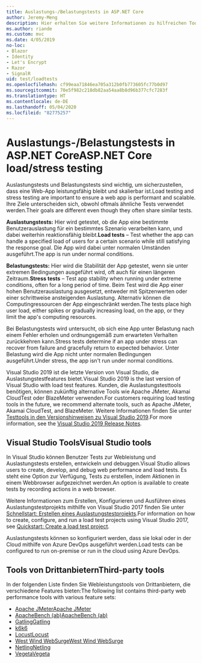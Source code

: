 ```yaml
---
title: Auslastungs-/Belastungstests in ASP.NET Core
author: Jeremy-Meng
description: Hier erhalten Sie weitere Informationen zu hilfreichen Tools und Ansätzen für Auslastungstests und Belastungstests für ASP.NET Core-Apps.
ms.author: riande
ms.custom: mvc
ms.date: 4/05/2019
no-loc:
- Blazor
- Identity
- Let's Encrypt
- Razor
- SignalR
uid: test/loadtests
ms.openlocfilehash: cf99eaa71846ea705a312b0fb773605fc77b0d97
ms.sourcegitcommit: 70e5f982c218db82aa54aa8b8d96b377cfc7283f
ms.translationtype: HT
ms.contentlocale: de-DE
ms.lasthandoff: 05/04/2020
ms.locfileid: "82775257"
---
```

# <a name="aspnet-core-loadstress-testing"></a><span data-ttu-id="7b556-103">Auslastungs-/Belastungstests in ASP.NET Core</span><span class="sxs-lookup"><span data-stu-id="7b556-103">ASP.NET Core load/stress testing</span></span>

<span data-ttu-id="7b556-104">Auslastungstests und Belastungstests sind wichtig, um sicherzustellen, dass eine Web-App leistungsfähig bleibt und skalierbar ist.</span><span class="sxs-lookup"><span data-stu-id="7b556-104">Load testing and stress testing are important to ensure a web app is performant and scalable.</span></span> <span data-ttu-id="7b556-105">Ihre Ziele unterscheiden sich, obwohl oftmals ähnliche Tests verwendet werden.</span><span class="sxs-lookup"><span data-stu-id="7b556-105">Their goals are different even though they often share similar tests.</span></span>

<span data-ttu-id="7b556-106">**Auslastungstests:** Hier wird getestet, ob die App eine bestimmte Benutzerauslastung für ein bestimmtes Szenario verarbeiten kann, und dabei weiterhin reaktionsfähig bleibt.</span><span class="sxs-lookup"><span data-stu-id="7b556-106">**Load tests** &ndash; Test whether the app can handle a specified load of users for a certain scenario while still satisfying the response goal.</span></span> <span data-ttu-id="7b556-107">Die App wird dabei unter normalen Umständen ausgeführt.</span><span class="sxs-lookup"><span data-stu-id="7b556-107">The app is run under normal conditions.</span></span>

<span data-ttu-id="7b556-108">**Belastungstests:** Hier wird die Stabilität der App getestet, wenn sie unter extremen Bedingungen ausgeführt wird, oft auch für einen längeren Zeitraum.</span><span class="sxs-lookup"><span data-stu-id="7b556-108">**Stress tests** &ndash; Test app stability when running under extreme conditions, often for a long period of time.</span></span> <span data-ttu-id="7b556-109">Beim Test wird die App einer hohen Benutzerauslastung ausgesetzt, entweder mit Spitzenwerten oder einer schrittweise ansteigenden Auslastung. Alternativ können die Computingressourcen der App eingeschränkt werden.</span><span class="sxs-lookup"><span data-stu-id="7b556-109">The tests place high user load, either spikes or gradually increasing load, on the app, or they limit the app's computing resources.</span></span>

<span data-ttu-id="7b556-110">Bei Belastungstests wird untersucht, ob sich eine App unter Belastung nach einem Fehler erholen und ordnungsgemäß zum erwarteten Verhalten zurückkehren kann.</span><span class="sxs-lookup"><span data-stu-id="7b556-110">Stress tests determine if an app under stress can recover from failure and gracefully return to expected behavior.</span></span> <span data-ttu-id="7b556-111">Unter Belastung wird die App nicht unter normalen Bedingungen ausgeführt.</span><span class="sxs-lookup"><span data-stu-id="7b556-111">Under stress, the app isn't run under normal conditions.</span></span>

<span data-ttu-id="7b556-112">Visual Studio 2019 ist die letzte Version von Visual Studio, die Auslastungstestfeatures bietet.</span><span class="sxs-lookup"><span data-stu-id="7b556-112">Visual Studio 2019 is the last version of Visual Studio with load test features.</span></span> <span data-ttu-id="7b556-113">Kunden, die Auslastungstesttools benötigen, können zukünftig alternative Tools wie Apache JMeter, Akamai CloudTest oder BlazeMeter verwenden.</span><span class="sxs-lookup"><span data-stu-id="7b556-113">For customers requiring load testing tools in the future, we recommend alternate tools, such as Apache JMeter, Akamai CloudTest, and BlazeMeter.</span></span> <span data-ttu-id="7b556-114">Weitere Informationen finden Sie unter [Testtools in den Versionshinweisen zu Visual Studio 2019](/visualstudio/releases/2019/release-notes-v16.0#test-tools).</span><span class="sxs-lookup"><span data-stu-id="7b556-114">For more information, see the [Visual Studio 2019 Release Notes](/visualstudio/releases/2019/release-notes-v16.0#test-tools).</span></span>

## <a name="visual-studio-tools"></a><span data-ttu-id="7b556-115">Visual Studio Tools</span><span class="sxs-lookup"><span data-stu-id="7b556-115">Visual Studio tools</span></span>

<span data-ttu-id="7b556-116">In Visual Studio können Benutzer Tests zur Webleistung und Auslastungstests erstellen, entwickeln und debuggen.</span><span class="sxs-lookup"><span data-stu-id="7b556-116">Visual Studio allows users to create, develop, and debug web performance and load tests.</span></span> <span data-ttu-id="7b556-117">Es steht eine Option zur Verfügung, Tests zu erstellen, indem Aktionen in einem Webbrowser aufgezeichnet werden.</span><span class="sxs-lookup"><span data-stu-id="7b556-117">An option is available to create tests by recording actions in a web browser.</span></span>

<span data-ttu-id="7b556-118">Weitere Informationen zum Erstellen, Konfigurieren und Ausführen eines Auslastungstestprojekts mithilfe von Visual Studio 2017 finden Sie unter [Schnellstart: Erstellen eines Auslastungstestprojekts](/visualstudio/test/quickstart-create-a-load-test-project?view=vs-2017).</span><span class="sxs-lookup"><span data-stu-id="7b556-118">For information on how to create, configure, and run a load test projects using Visual Studio 2017, see [Quickstart: Create a load test project](/visualstudio/test/quickstart-create-a-load-test-project?view=vs-2017).</span></span>

<span data-ttu-id="7b556-119">Auslastungstests können so konfiguriert werden, dass sie lokal oder in der Cloud mithilfe von Azure DevOps ausgeführt werden.</span><span class="sxs-lookup"><span data-stu-id="7b556-119">Load tests can be configured to run on-premise or run in the cloud using Azure DevOps.</span></span>

## <a name="third-party-tools"></a><span data-ttu-id="7b556-120">Tools von Drittanbietern</span><span class="sxs-lookup"><span data-stu-id="7b556-120">Third-party tools</span></span>

<span data-ttu-id="7b556-121">In der folgenden Liste finden Sie Webleistungstools von Drittanbietern, die verschiedene Features bieten:</span><span class="sxs-lookup"><span data-stu-id="7b556-121">The following list contains third-party web performance tools with various feature sets:</span></span>

* [<span data-ttu-id="7b556-122">Apache JMeter</span><span class="sxs-lookup"><span data-stu-id="7b556-122">Apache JMeter</span></span>](https://jmeter.apache.org/)
* [<span data-ttu-id="7b556-123">ApacheBench (ab)</span><span class="sxs-lookup"><span data-stu-id="7b556-123">ApacheBench (ab)</span></span>](https://httpd.apache.org/docs/2.4/programs/ab.html)
* [<span data-ttu-id="7b556-124">Gatling</span><span class="sxs-lookup"><span data-stu-id="7b556-124">Gatling</span></span>](https://gatling.io/)
* [<span data-ttu-id="7b556-125">k6</span><span class="sxs-lookup"><span data-stu-id="7b556-125">k6</span></span>](https://k6.io)
* [<span data-ttu-id="7b556-126">Locust</span><span class="sxs-lookup"><span data-stu-id="7b556-126">Locust</span></span>](https://locust.io/)
* [<span data-ttu-id="7b556-127">West Wind WebSurge</span><span class="sxs-lookup"><span data-stu-id="7b556-127">West Wind WebSurge</span></span>](https://websurge.west-wind.com/)
* [<span data-ttu-id="7b556-128">Netling</span><span class="sxs-lookup"><span data-stu-id="7b556-128">Netling</span></span>](https://github.com/hallatore/Netling)
* [<span data-ttu-id="7b556-129">Vegeta</span><span class="sxs-lookup"><span data-stu-id="7b556-129">Vegeta</span></span>](https://github.com/tsenart/vegeta)

